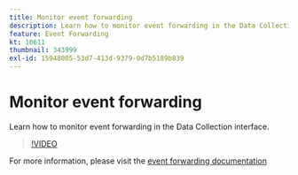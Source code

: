 ```yaml
---
title: Monitor event forwarding
description: Learn how to monitor event forwarding in the Data Collection interface.
feature: Event Forwarding
kt: 10611
thumbnail: 343999
exl-id: 15948005-53d7-413d-9379-0d7b5189b839
---
```

# Monitor event forwarding

Learn how to monitor event forwarding in the Data Collection interface.

>[!VIDEO](https://video.tv.adobe.com/v/343999?quality=12&learn=on)

For more information, please visit the [event forwarding documentation](https://experienceleague.adobe.com/docs/experience-platform/tags/event-forwarding/overview.html)
